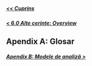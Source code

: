 ##### [<< Cuprins](Cuprins.md)
##### [< 6.0 Alte cerințe: Overview](6%20Alte%20cerințe/6.0%20Overview.md)
## Apendix A: Glosar
##### [Apendix B: Modele de analiză >](Apendix%20B-Modele%20de%20analiză.md)
